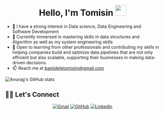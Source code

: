 <h1 align="center">Hello, I'm Tomisin <img src="https://media.giphy.com/media/hvRJCLFzcasrR4ia7z/giphy.gif" width="35"></h1>

<p align="center">
  
- 🔭 I have a strong interest in Data science, Data Engineering and Software Development
- 🌱 Currently immersed in mastering skills in data structures and Algorithm as well as my system engineering skills 
- 💬 Open to learning from other professionals and contributing my skills in helping companies build and optimize data pipelines that are not only efficient but also scalable, supporting their businesses in making data-driven decisions.
- 📫 Reach me at bamideletomisiin@gmail.com

![Anurag's GitHub stats](https://github-readme-stats.vercel.app/api?username=tomisi&show_icons=true&theme=radical)

## 🙋‍♀️ Let's Connect
<p align="center">
	<a href="mailto:bamideletomisiin@gmail.com"><img src="https://img.icons8.com/bubbles/50/000000/gmail.png" alt="Gmail"/></a>
	<a href="https://github.com/tomisi"><img src="https://img.icons8.com/bubbles/50/000000/github.png" alt="GitHub"/></a>
	<a href="https://https://www.linkedin.com/in/tomisin-b-225aa819a//"><img src="https://img.icons8.com/bubbles/50/000000/linkedin.png" alt="LinkedIn"/></a>
</p>
